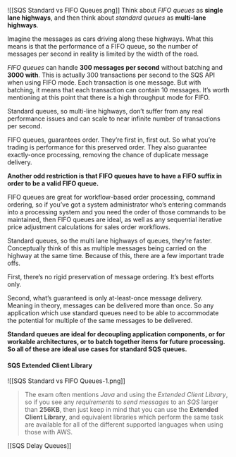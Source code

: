 ![[SQS Standard vs FIFO Queues.png]]
Think about *FIFO queues* as **single lane highways**, and then think about *standard queues* as **multi-lane highways**.

Imagine the messages as cars driving along these highways. What this means is that the performance of a FIFO queue, so the number of messages per second in reality is limited by the width of the road.

*FIFO queues* can handle **300 messages per second** without batching and **3000 with**. This is actually 300 transactions per second to the SQS API when using FIFO mode. Each transaction is one message. But with batching, it means that each transaction can contain 10 messages. It’s worth mentioning at this point that there is a high throughput mode for FIFO.

Standard queues, so multi-line highways, don’t suffer from any real performance issues and can scale to near infinite number of transactions per second.

FIFO queues, guarantees order. They’re first in, first out. So what you’re trading is performance for this preserved order. They also guarantee exactly-once processing, removing the chance of duplicate message delivery.

**Another odd restriction is that FIFO queues have to have a FIFO suffix in order to be a valid FIFO queue.**

FIFO queues are great for workflow-based order processing, command ordering, so if you’ve got a system administrator who’s entering commands into a processing system and you need the order of those commands to be maintained, then FIFO queues are ideal, as well as any sequential iterative price adjustment calculations for sales order workflows.

Standard queues, so the multi lane highways of queues, they’re faster. Conceptually think of this as multiple messages being carried on the highway at the same time. Because of this, there are a few important trade offs.

First, there’s no rigid preservation of message ordering. It’s best efforts only.

Second, what’s guaranteed is only at-least-once message delivery. Meaning in theory, messages can be delivered more than once. So any application which use standard queues need to be able to accommodate the potential for multiple of the same messages to be delivered.

**Standard queues are ideal for decoupling application components, or for workable architectures, or to batch together items for future processing. So all of these are ideal use cases for standard SQS queues.**
#### SQS Extended Client Library
![[SQS Standard vs FIFO Queues-1.png]]

> The exam often mentions *Java* and using the *Extended Client Library*, so if you see any *requirements* to *send messages* to an *SQS* larger than **256KB**, then just keep in mind that you can use the **Extended Client Library**, and equivalent libraries which perform the same task are available for all of the different supported languages when using those with AWS.

[[SQS Delay Queues]]